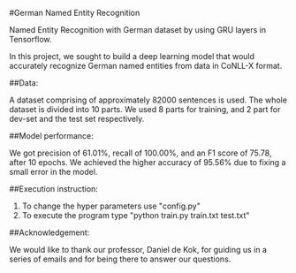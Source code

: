 #German Named Entity Recognition

Named Entity Recognition with German dataset by using GRU layers in Tensorflow.

In this project, we sought to build a deep learning model that would accurately recognize
German named entities from data in CoNLL-X format.

##Data:

A dataset comprising of approximately 82000 sentences is used. The whole dataset is divided into 10 parts. We used 8 parts for training, and 2 part for dev-set and the test set respectively. 

##Model performance:

We got precision of 61.01%, recall of 100.00%, and an F1 score of 75.78, after 10 epochs. We achieved the higher accuracy of 95.56% due to fixing a small error in the model. 

##Execution instruction:

1) To change the hyper parameters use "config.py"
2) To execute the program type "python train.py train.txt test.txt"

##Acknowledgement:

We would like to thank our professor, Daniel de Kok, for guiding us in a series of emails and for being there to answer our questions.
